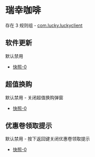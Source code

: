 # 瑞幸咖啡

存在 3 规则组 - [com.lucky.luckyclient](/src/apps/com.lucky.luckyclient.ts)

## 软件更新

默认禁用

- [快照-0](https://i.gkd.li/i/12846499)

## 超值换购

默认禁用 - 关闭超值换购弹窗

- [快照-0](https://i.gkd.li/i/12922834)

## 优惠卷领取提示

默认禁用 - 按下返回键关闭优惠卷领取提示

- [快照-0](https://i.gkd.li/i/13164114)
